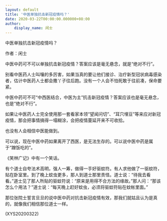 ```yaml
---
layout: default
title: '中医单独抗击新冠疫情吗？'
date: 2020-03-22T00:00:00.000000+08:00
author:
    display_name: 闲士
---
```


中医单独抗击新冠疫情吗？

作者：闲士

中医中药可不可以单独抗击新冠疫情？答案应该是毫无悬念，就是“绝对不行”。

别看中医药人士叫嚷的多厉害，如果当真的要让他们接诊、治疗新型冠状病毒感染者，估计中医药人士都会撒丫子往后跑。没有一个人会不怕死敢于往前凑，保命要紧。

中医中药可不可“中西医结合，中医为主”抗击新冠疫情？答案应该也是毫无悬念，也是“绝对不行”。

如果让中医药人士完全使用那一套看家本领“望闻问切”、“耳穴埋豆”等来应对新冠疫情，那会把事情搞得一塌糊涂，会把疫情蔓延开来不可收拾。

也没有人会相信中医能做到。

可以说，现在中医中药如果离开了西医，是无法生存的。可以说中医中药是属于“蹭饭吃的”。

《笑林广记》中有一个笑话。

有个道士自夸法术高明，强人一筹，做得一手好驱蚊符。有人求他做了一驱蚊符，贴在卧室里。到了晚上蚊虫更多，那人到道士那里责怪。道士说：“待我去看看。”道士见了那人所贴的驱蚊符说：“原来是用得不合方法的缘故。”那人问：“那该怎么个用法？”道士说：“每天晚上赶好蚊虫，必须将驱蚊符贴在蚊帐里面。”

那位张院士誓言旦旦的说中医中药对抗击新冠疫情有效，那我们就姑且认为是真的，就像我们相信那位道士一样。

(XYS20200322)

